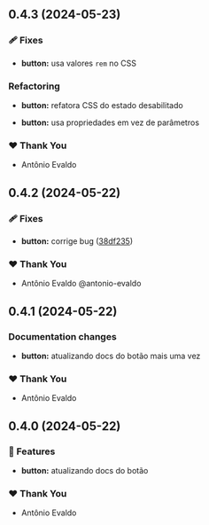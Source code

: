 ## 0.4.3 (2024-05-23)


### 🩹 Fixes

- **button:** usa valores `rem` no CSS


### Refactoring

- **button:** refatora CSS do estado desabilitado

- **button:** usa propriedades em vez de parâmetros


### ❤️  Thank You

- Antônio Evaldo

## 0.4.2 (2024-05-22)

### 🩹 Fixes

- **button:** corrige bug ([38df235](https://github.com/antonio-evaldo/alfabit-monorepo-nx-19/commit/38df235))

### ❤️ Thank You

- Antônio Evaldo @antonio-evaldo

## 0.4.1 (2024-05-22)

### Documentation changes

- **button:** atualizando docs do botão mais uma vez

### ❤️ Thank You

- Antônio Evaldo

## 0.4.0 (2024-05-22)

### 🚀 Features

- **button:** atualizando docs do botão

### ❤️ Thank You

- Antônio Evaldo
